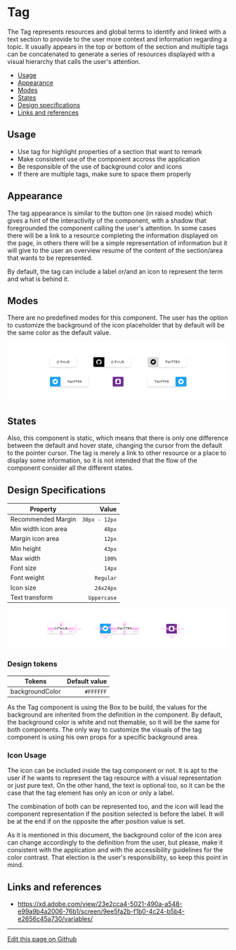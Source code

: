 # Tag

The Tag represents resources and global terms to identify and linked with a text section to provide to the user more context and information regarding a topic. It usually appears in the top or bottom of the section and multiple tags can be concatenated to generate a series of resources displayed with a visual hierarchy that calls the user's attention.


* [Usage](#usage)
* [Appearance](#appearance)
* [Modes](#modes)
* [States](#states)
* [Design specifications](#design-specifications)
* [Links and references](#links-and-references)


## Usage

- Use tag for highlight properties of a section that want to remark
- Make consistent use of the component accross the application
- Be responsible of the use of background color and icons
- If there are multiple tags, make sure to space them properly


## Appearance

The tag appearance is similar to the button one (in raised mode) which gives a hint of the interactivity of the component, with a shadow that foregrounded the component calling the user's attention. In some cases there will be a link to a resource completing the information displayed on the page, in others there will be a simple representation of information but it will give to the user an overview resume of the content of the section/area that wants to be represented.

By default, the tag can include a label or/and an icon to represent the term and what is behind it.


## Modes

There are no predefined modes for this component. The user has the option to customize the background of the icon placeholder that by default will be the same color as the default value.

![Modes of the tag component](images/tag_modes.png)


## States

Also, this component is static, which means that there is only one difference between the default and hover state, changing the cursor from the default to the pointer cursor. The tag is merely a link to other resource or a place to display some information, so it is not intended that the flow of the component consider all the different states.


## Design Specifications

| Property            |         Value |
| ------------------- | ------------: |
| Recommended Margin  | `30px - 12px` |
| Min width icon area |        `48px` |
| Margin icon area    |        `12px` |
| Min height          |        `43px` |
| Max width           |        `100%` |
| Font size           |        `14px` |
| Font weight         |     `Regular` |
| Icon size           |     `24x24px` |
| Text transform      |   `Uppercase` |

![Design specification for the tag component](images/tag_specs.png)

### Design tokens

| Tokens          | Default value |
| --------------- | ------------: |
| backgroundColor |     `#FFFFFF` |

As the Tag component is using the Box to be build, the values for the background are inherited from the definition in the component. By default, the background color is white and not themable, so it will be the same for both components.
The only way to customize the visuals of the tag component is using his own props for a specific background area.

### Icon Usage

The icon can be included inside the tag component or not. It is apt to the user if he wants to represent the tag resource with a visual representation or just pure text. On the other hand, the text is optional too, so it can be the case that the tag element has only an icon or only a label.

The combination of both can be represented too, and the icon will lead the component representation if the position selected is before the label. It will be at the end if on the opposite the after position value is set.

As it is mentioned in this document, the background color of the icon area can change accordingly to the definition from the user, but please, make it consistent with the application and with the accessibility guidelines for the color contrast. That election is the user's responsibility, so keep this point in mind.


## Links and references

- https://xd.adobe.com/view/23e2cca4-5021-490a-a548-e99a9b4a2006-76b1/screen/9ee5fa2b-f1b0-4c24-b5b4-e2656c45a730/variables/

____________________________________________________________

[Edit this page on Github](https://github.com/dxc-technology/halstack-style-guide/blob/master/guidelines/components/tag/README.md)
